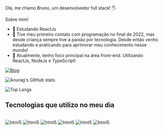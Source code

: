 Olá, me chamo Bruno, um desenvolvedor full stack! 🖐️

 Sobre mim!
  
- 🌱 Estudando ReactJs
- 💬 Tive meu primeiro contato com programação no final de 2022, mas desde criança sempre tive a paixão por tecnologia. Desde então venho estudando e praticando para aprimorar meu conhecimento nesse mundo!
- 🚀 Atualmente, tenho foco principal na área front-end. Utilizando ReactJs, NodeJs e TypeScript!

[![Blog](https://img.shields.io/badge/LinkedIn-0077B5?style=for-the-badge&logo=linkedin&logoColor=white)](https://www.linkedin.com/in/bruno-shizukuda-586b2324a/)


![Anurag's GitHub stats](https://github-readme-stats.vercel.app/api?username=BrunoShizukuda&show_icons=true&theme=tokyonight)

![Top Langs](https://github-readme-stats.vercel.app/api/top-langs/?username=BrunoShizukuda&layout=compact)

## Tecnologias que utilizo no meu dia

<div style="display: inline_block"><br/>
    <img alt="html5" src="https://img.shields.io/badge/HTML5-E34F26?style=for-the-badge&logo=html5&logoColor=white">
    <img alt="html5" src="https://img.shields.io/badge/CSS3-1572B6?style=for-the-badge&logo=css3&logoColor=white">
    <img alt="html5" src="https://img.shields.io/badge/JavaScript-F7DF1E?style=for-the-badge&logo=javascript&logoColor=black">
    <img alt="html5" src="https://img.shields.io/badge/TypeScript-007ACC?style=for-the-badge&logo=typescript&logoColor=white">
    <img alt="html5" src="https://img.shields.io/badge/React-20232A?style=for-the-badge&logo=react&logoColor=61DAFB">
    <img alt="html5" src="https://img.shields.io/badge/Node.js-43853D?style=for-the-badge&logo=node.js&logoColor=white">
    
</div>

